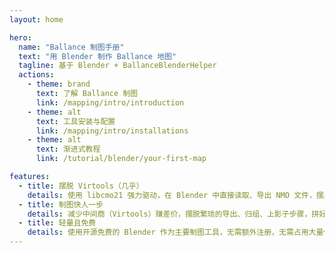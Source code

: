 ```yaml
---
layout: home

hero:
  name: "Ballance 制图手册"
  text: "用 Blender 制作 Ballance 地图"
  tagline: 基于 Blender + BallanceBlenderHelper
  actions:
    - theme: brand
      text: 了解 Ballance 制图
      link: /mapping/intro/introduction
    - theme: alt
      text: 工具安装与配置
      link: /mapping/intro/installations
    - theme: alt
      text: 渐进式教程
      link: /tutorial/blender/your-first-map

features:
  - title: 摆脱 Virtools（几乎）
    details: 使用 libcmo21 强力驱动，在 Blender 中直接读取、导出 NMO 文件，摆脱对 Virtools 的依赖！
  - title: 制图快人一步
    details: 减少中间商（Virtools）赚差价，摆脱繁琐的导出、归组、上影子步骤，拼好模型直接一键出图！
  - title: 轻量且免费
    details: 使用开源免费的 Blender 作为主要制图工具，无需额外注册，无需占用大量储存空间，不易崩溃
---
```


